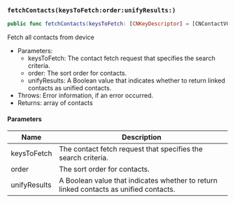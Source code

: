 ### `fetchContacts(keysToFetch:order:unifyResults:)`

```swift
public func fetchContacts(keysToFetch: [CNKeyDescriptor] = [CNContactVCardSerialization.descriptorForRequiredKeys()], order: CNContactSortOrder = .none, unifyResults: Bool = true) async throws -> [CNContact]
```

Fetch all contacts from device
- Parameters:
  - keysToFetch: The contact fetch request that specifies the search criteria.
  - order: The sort order for contacts.
  - unifyResults: A Boolean value that indicates whether to return linked contacts as unified contacts.
- Throws: Error information, if an error occurred.
- Returns: array of contacts

#### Parameters

| Name | Description |
| ---- | ----------- |
| keysToFetch | The contact fetch request that specifies the search criteria. |
| order | The sort order for contacts. |
| unifyResults | A Boolean value that indicates whether to return linked contacts as unified contacts. |
